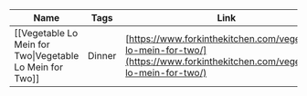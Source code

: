 |Name|Tags|Link|
|---|---|---|
|[[Vegetable Lo Mein for Two\|Vegetable Lo Mein for Two]]|Dinner|[https://www.forkinthekitchen.com/vegetable-lo-mein-for-two/](https://www.forkinthekitchen.com/vegetable-lo-mein-for-two/)|